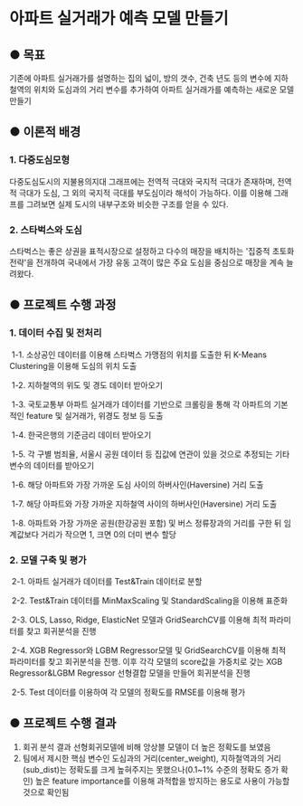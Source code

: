 # 아파트 실거래가 예측 모델 만들기

## ● 목표 

기존에 아파트 실거래가를 설명하는 집의 넓이, 방의 갯수, 건축 년도 등의 변수에 지하철역의 위치와 도심과의 거리 변수를 추가하여 아파트 실거래가를 예측하는 새로운 모델 만들기



## ● 이론적 배경

### 1. 다중도심모형

다중도심도시의 지불용의지대 그래프에는 전역적 극대와 국지적 극대가 존재하며, 전역적 극대가 도심, 그 외의 국지적 극대를 부도심이라 해석이 가능하다. 이를 이용해 그래프를 그려보면 실제 도시의 내부구조와 비슷한 구조를 얻을 수 있다.

### 2. 스타벅스와 도심

스타벅스는 좋은 상권을 표적시장으로 설정하고 다수의 매장을 배치하는 '집중적 초토화 전략'을 전개하여 국내에서 가장 유동 고객이 많은 주요 도심을 중심으로 매장을 계속 늘려왔다.



## ● 프로젝트 수행 과정

### 1. 데이터 수집 및 전처리

​	1-1. 소상공인 데이터를 이용해 스타벅스 가맹점의 위치를 도출한 뒤  K-Means Clustering을 이용해 도심의 위치 도출

​	1-2. 지하철역의 위도 및 경도 데이터 받아오기

​	1-3. 국토교통부 아파트 실거래가 데이터를 기반으로 크롤링을 통해  각 아파트의 기본적인 feature 및 실거래가, 위경도 정보 등 도출

​	1-4. 한국은행의 기준금리 데이터 받아오기

​	1-5. 각 구별 범죄율, 서울시 공원 데이터 등 집값에 연관이 있을 것으로 추정되는 기타 변수의 데이터를 받아오기

​	1-6. 해당 아파트와 가장 가까운 도심 사이의 하버사인(Haversine) 거리 도출

​	1-7. 해당 아파트와 가장 가까운 지하철역 사이의 하버사인(Haversine) 거리 도출

​	1-8. 아파트와 가장 가까운 공원(한강공원 포함) 및 버스 정류장과의 거리를 구한 뒤 임계값보다 거리가 작으면 1, 크면 0의 더미 변수 할당



### 2. 모델 구축 및 평가

​	2-1. 아파트 실거래가 데이터를 Test&Train 데이터로 분할

​	2-2. Test&Train 데이터를 MinMaxScaling 및 StandardScaling을 이용해 표준화

​	2-3. OLS, Lasso, Ridge, ElasticNet 모델과 GridSearchCV를 이용해 최적 파라미터를 찾고 회귀분석을 진행

​	2-4. XGB Regressor와 LGBM Regressor모델 및 GridSearchCV를 이용해 최적 파라미터를 찾고 회귀분석을 진행. 이후 각각 모델의 score값을 가중치로 갖는 XGB Regressor&LGBM Regressor 선형결합 모델을 만들어 회귀분석을 진행

​	2-5. Test 데이터를 이용하여 각 모델의 정확도를 RMSE를 이용해 평가



## ● 프로젝트 수행 결과

1. 회귀 분석 결과 선형회귀모델에 비해 앙상블 모델이 더 높은 정확도를 보였음
2. 팀에서 제시한 핵심 변수인 도심과의 거리(center_weight), 지하철역과의 거리(sub_dist)는 정확도를 크게 높혀주지는 못했으나(0.1~1% 수준의 정확도 증가 확인) 높은 feature importance를 이용해 과적합을 방지하는 용도로 사용이 가능할 것으로 확인됨